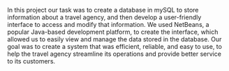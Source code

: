 In this project our task was to create a database in mySQL to store information about a travel agency, and then develop a user-friendly interface to access and modify that information. We used NetBeans, a popular Java-based development platform, to create the interface, which allowed us to easily view and manage the data stored in the database. Our goal was to create a system that was efficient, reliable, and easy to use, to help the travel agency streamline its operations and provide better service to its customers.
